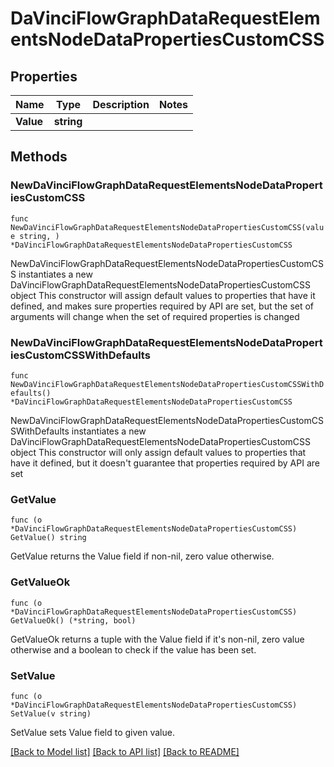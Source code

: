 # DaVinciFlowGraphDataRequestElementsNodeDataPropertiesCustomCSS

## Properties

Name | Type | Description | Notes
------------ | ------------- | ------------- | -------------
**Value** | **string** |  | 

## Methods

### NewDaVinciFlowGraphDataRequestElementsNodeDataPropertiesCustomCSS

`func NewDaVinciFlowGraphDataRequestElementsNodeDataPropertiesCustomCSS(value string, ) *DaVinciFlowGraphDataRequestElementsNodeDataPropertiesCustomCSS`

NewDaVinciFlowGraphDataRequestElementsNodeDataPropertiesCustomCSS instantiates a new DaVinciFlowGraphDataRequestElementsNodeDataPropertiesCustomCSS object
This constructor will assign default values to properties that have it defined,
and makes sure properties required by API are set, but the set of arguments
will change when the set of required properties is changed

### NewDaVinciFlowGraphDataRequestElementsNodeDataPropertiesCustomCSSWithDefaults

`func NewDaVinciFlowGraphDataRequestElementsNodeDataPropertiesCustomCSSWithDefaults() *DaVinciFlowGraphDataRequestElementsNodeDataPropertiesCustomCSS`

NewDaVinciFlowGraphDataRequestElementsNodeDataPropertiesCustomCSSWithDefaults instantiates a new DaVinciFlowGraphDataRequestElementsNodeDataPropertiesCustomCSS object
This constructor will only assign default values to properties that have it defined,
but it doesn't guarantee that properties required by API are set

### GetValue

`func (o *DaVinciFlowGraphDataRequestElementsNodeDataPropertiesCustomCSS) GetValue() string`

GetValue returns the Value field if non-nil, zero value otherwise.

### GetValueOk

`func (o *DaVinciFlowGraphDataRequestElementsNodeDataPropertiesCustomCSS) GetValueOk() (*string, bool)`

GetValueOk returns a tuple with the Value field if it's non-nil, zero value otherwise
and a boolean to check if the value has been set.

### SetValue

`func (o *DaVinciFlowGraphDataRequestElementsNodeDataPropertiesCustomCSS) SetValue(v string)`

SetValue sets Value field to given value.



[[Back to Model list]](../README.md#documentation-for-models) [[Back to API list]](../README.md#documentation-for-api-endpoints) [[Back to README]](../README.md)


